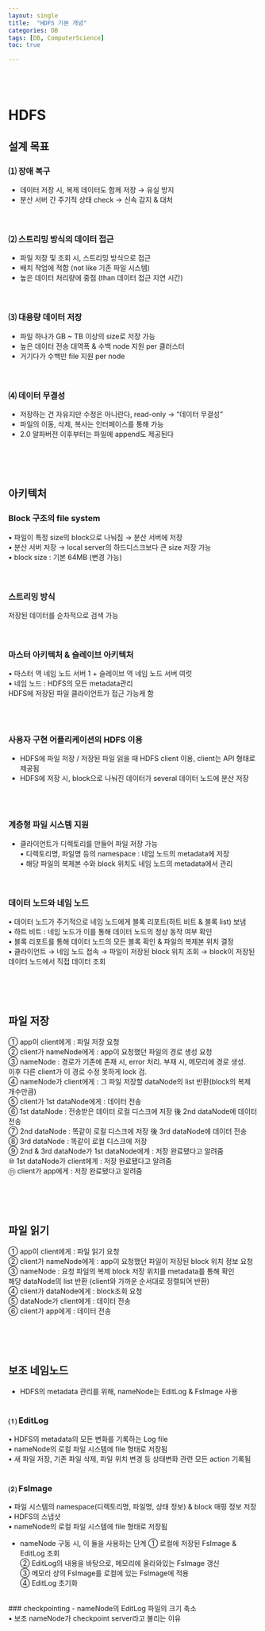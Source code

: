 ```yaml
---
layout: single
title:  "HDFS 기본 개념"
categories: DB
tags: [DB, ComputerScience]
toc: true

---
```

<br><br>
# HDFS
## 설계 목표
### ⑴ 장애 복구
 - 데이터 저장 시, 복제 데이터도 함께 저장 → 유실 방지<br>
 - 분산 서버 간 주기적 상태 check → 신속 감지 & 대처<br><br><br>

### ⑵ 스트리밍 방식의 데이터 접근
 - 파일 저장 및 조회 시, 스트리밍 방식으로 접근<br>
 - 배치 작업에 적합 (not like 기존 파일 시스템)<br>
 - 높은 데이터 처리량에 중점 (than 데이터 접근 지연 시간)<br><br><br>

### ⑶ 대용량 데이터 저장
 - 파일 하나가 GB ~ TB 이상의 size로 저장 가능<br>
 - 높은 데이터 전송 대역폭 & 수백 node 지원 per 클러스터<br>
 - 거기다가 수백만 file 지원 per node<br><br><br>
 
### ⑷ 데이터 무결성
 - 저장하는 건 자유지만 수정은 아니란다, read-only → “데이터 무결성”<br>
 - 파일의 이동, 삭제, 복사는 인터페이스를 통해 가능<br>
 - 2.0 알파버전 이후부터는 파일에 append도 제공된다

<br><br><br>
## 아키텍처
### Block 구조의 file system
 • 파일이 특정 size의 block으로 나눠짐 → 분산 서버에 저장<br>
 • 분산 서버 저장 → local server의 하드디스크보다 큰 size 저장 가능<br>
 • block size : 기본 64MB (변경 가능)<br>
 <br><br>
### 스트리밍 방식
저장된 데이터를 순차적으로 검색 가능<br>
<br><br>
### 마스터 아키텍처 & 슬레이브 아키텍처
 • 마스터 역 네임 노드 서버 1 + 슬레이브 역 네임 노드 서버 여럿<br>
 • 네임 노드 : HDFS의 모든 metadata관리<br>
	       HDFS에 저장된 파일 클라이언트가 접근 가능케 함<br>
	       

<br><br>
### 사용자 구현 어플리케이션의 HDFS 이용
- HDFS에 파일 저장 / 저장된 파일 읽을 때 HDFS client 이용, client는 API 형태로 제공됨<br>
- HDFS에 저장 시, block으로 나눠진 데이터가 several 데이터 노드에 분산 저장<br>

<br><br>
### 계층형 파일 시스템 지원
- 클라이언트가 디렉토리를 만들어 파일 저장 가능<br>
 • 디렉토리명, 파일명 등의 namespace : 네임 노드의 metadata에 저장<br>
 • 해당 파일의 복제본 수와 block 위치도 네임 노드의 metadata에서 관리<br>
<br><br>
### 데이터 노드와 네임 노드
 • 데이터 노드가 주기적으로 네임 노드에게 블록 리포트(하트 비트 & 블록 list) 보냄<br>
 • 하트 비트 : 네임 노드가 이를 통해 데이터 노드의 정상 동작 여부 확인<br>
 • 블록 리포트를 통해 데이터 노드의 모든 블록 확인 & 파일의 복제본 위치 결정<br>
 • 클라이언트 → 네임 노드 접속 → 파일이 저장된 block 위치 조회 → block이 저장된 데이터 노드에서 직접 데이터 조회
   
<br><br><br>
## 파일 저장
① app이 client에게 : 파일 저장 요청<br>
② client가 nameNode에게 : app이 요청했던 파일의 경로 생성 요청<br>
③ nameNode : 경로가 기존에 존재 시, error 처리. 부재 시, 메모리에 경로 생성.<br>
		이후 다른 client가 이 경로 수정 못하게 lock 검.<br>
④ nameNode가 client에게 : 그 파일 저장할 dataNode의 list 반환(block의 복제 개수만큼)<br>
⑤ client가 1st dataNode에게 : 데이터 전송<br>
⑥ 1st dataNode : 전송받은 데이터 로컬 디스크에 저장 後 2nd dataNode에 데이터 전송<br>
⑦ 2nd dataNode : 똑같이 로컬 디스크에 저장 後 3rd dataNode에 데이터 전송<br>
⑧ 3rd dataNode : 똑같이 로컬 디스크에 저장<br>
⑨ 2nd & 3rd dataNode가 1st dataNode에게 : 저장 완료됐다고 알려줌<br>
⑩ 1st dataNode가 client에게 : 저장 완료됐다고 알려줌<br>
⑪ client가 app에게 : 저장 완료됐다고 알려줌<br>

<br><br><br>
## 파일 읽기
① app이 client에게 : 파일 읽기 요청<br>
② client가 nameNode에게 : app이 요청했던 파일이 저장된 block 위치 정보 요청<br>
③ nameNode : 요청 파일의 복제 block 저장 위치를 metadata를 통해 확인<br>
		해당 dataNode의 list 반환 (client와 가까운 순서대로 정렬되어 반환)<br>
④ client가 dataNode에게 : block조회 요청<br>
⑤ dataNode가 client에게 : 데이터 전송<br>
⑥ client가 app에게 : 데이터 전송<br>

<br><br><br>
## 보조 네임노드
- HDFS의 metadata 관리를 위해, nameNode는 EditLog & FsImage 사용
<br><br>
### ⑴ EditLog
 • HDFS의 metadata의 모든 변화를 기록하는 Log file<br>
 • nameNode의 로컬 파일 시스템에 file 형태로 저장됨<br>
 • 새 파일 저장, 기존 파일 삭제, 파일 위치 변경 등 상태변화 관련 모든 action 기록됨
 <br><br>
### ⑵ FsImage
 • 파일 시스템의 namespace(디렉토리명, 파일명, 상태 정보) & block 매핑 정보 저장<br>
 • HDFS의 스냅샷<br>
 • nameNode의 로컬 파일 시스템에 file 형태로 저장됨<br>

- nameNode 구동 시, 이 둘을 사용하는 단계
① 로컬에 저장된 FsImage & EditLog 조회<br>
② EditLog의 내용을 바탕으로, 메모리에 올라와있는 FsImage 갱신<br>
③ 메모리 상의 FsImage를 로컬에 있는 FsImage에 적용<br>
④ EditLog 초기화<br>
<br>
### checkpointing
- nameNode의 EditLog 파일의 크기 축소<br>
 • 보조 nameNode가 checkpoint server라고 불리는 이유

